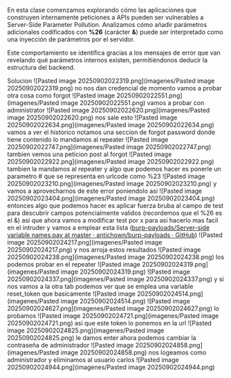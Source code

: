 En esta clase comenzamos explorando cómo las aplicaciones que construyen internamente peticiones a APIs pueden ser vulnerables a Server-Side Parameter Pollution. Analizamos cómo añadir parámetros adicionales codificados con **%26** (carácter **&**) puede ser interpretado como una inyección de parámetros por el servidor.

Este comportamiento se identifica gracias a los mensajes de error que van revelando qué parámetros internos existen, permitiéndonos deducir la estructura del backend.

Solucion
![Pasted image 20250902022319.png](imagenes/Pasted image 20250902022319.png)
no nos dan credencial de momento vamos a probar otra cosa como forgot
![Pasted image 20250902022551.png](imagenes/Pasted image 20250902022551.png)
vamos a probar con administrator
![Pasted image 20250902022620.png](imagenes/Pasted image 20250902022620.png)
nos sale esto 
![Pasted image 20250902022634.png](imagenes/Pasted image 20250902022634.png)
vamos a ver el historico notamos una seccion de forgot password donde tiene contenido lo mandamos al repeater
![Pasted image 20250902022747.png](imagenes/Pasted image 20250902022747.png)
tambien vemos una peticion post al forgot
![Pasted image 20250902022922.png](imagenes/Pasted image 20250902022922.png)
tambien la mandamos al repeater
y algo que podemos hacer es ponerle un parametro # que se representa en urlcode como %23
![Pasted image 20250902023210.png](imagenes/Pasted image 20250902023210.png)
y vamos a aprovecharnos de este error poniendolo asi
![Pasted image 20250902023404.png](imagenes/Pasted image 20250902023404.png)
entonces algo que podemos hacer es aplicar fuerza bruba al campo de test para descubrir campos potencialmente validos (recordemos que el %26 es el &) asi que ahora vamos a modificar test por x para asi hacerlo mas facil en el intruder
y vamos a emplear esta lista ([burp-payloads/Server-side variable names.pay at master · antichown/burp-payloads · GitHub](https://github.com/antichown/burp-payloads/blob/master/Server-side%20variable%20names.pay))
![Pasted image 20250902024217.png](imagenes/Pasted image 20250902024217.png)
y nos arroja estos resultados
![Pasted image 20250902024238.png](imagenes/Pasted image 20250902024238.png)
los podemos probar en el repeater
![Pasted image 20250902024319.png](imagenes/Pasted image 20250902024319.png)
![Pasted image 20250902024337.png](imagenes/Pasted image 20250902024337.png)
y si nos vamos a la otra tab podemos ver que se emplea una variable reset_token que basicamente
![Pasted image 20250902024514.png](imagenes/Pasted image 20250902024514.png)
![Pasted image 20250902024627.png](imagenes/Pasted image 20250902024627.png)
lo probamos
![Pasted image 20250902024721.png](imagenes/Pasted image 20250902024721.png)
asi que este token lo ponemos en la url
![Pasted image 20250902024825.png](imagenes/Pasted image 20250902024825.png)
le damos enter ahora podemos cambiar la contraseña de administrador
![Pasted image 20250902024858.png](imagenes/Pasted image 20250902024858.png)
nos logeamos como administrador y eliminamos al usuario carlos
![Pasted image 20250902024944.png](imagenes/Pasted image 20250902024944.png)



